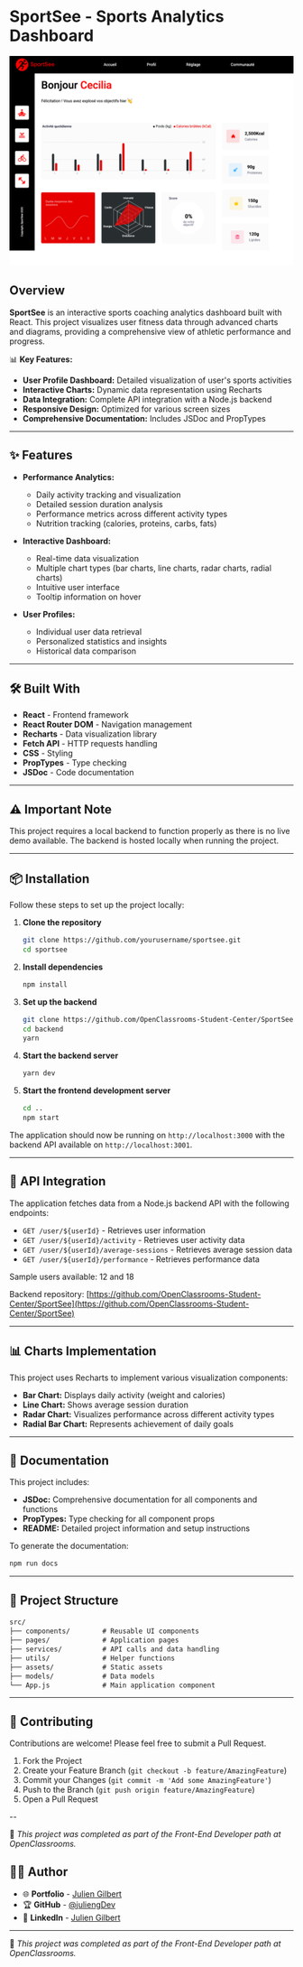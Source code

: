 # SportSee - Sports Analytics Dashboard

![SportSee Dashboard Preview](./preview.png)

## Overview

**SportSee** is an interactive sports coaching analytics dashboard built with React. This project visualizes user fitness data through advanced charts and diagrams, providing a comprehensive view of athletic performance and progress.

📊 **Key Features:**

- **User Profile Dashboard:** Detailed visualization of user's sports activities
- **Interactive Charts:** Dynamic data representation using Recharts
- **Data Integration:** Complete API integration with a Node.js backend
- **Responsive Design:** Optimized for various screen sizes
- **Comprehensive Documentation:** Includes JSDoc and PropTypes

---

## ✨ Features

- **Performance Analytics:**

  - Daily activity tracking and visualization
  - Detailed session duration analysis
  - Performance metrics across different activity types
  - Nutrition tracking (calories, proteins, carbs, fats)

- **Interactive Dashboard:**

  - Real-time data visualization
  - Multiple chart types (bar charts, line charts, radar charts, radial charts)
  - Intuitive user interface
  - Tooltip information on hover

- **User Profiles:**
  - Individual user data retrieval
  - Personalized statistics and insights
  - Historical data comparison

---

## 🛠 Built With

- **React** - Frontend framework
- **React Router DOM** - Navigation management
- **Recharts** - Data visualization library
- **Fetch API** - HTTP requests handling
- **CSS** - Styling
- **PropTypes** - Type checking
- **JSDoc** - Code documentation

---

## ⚠️ Important Note

This project requires a local backend to function properly as there is no live demo available. The backend is hosted locally when running the project.

---

## 📦 Installation

Follow these steps to set up the project locally:

1. **Clone the repository**

   ```bash
   git clone https://github.com/yourusername/sportsee.git
   cd sportsee
   ```

2. **Install dependencies**

   ```bash
   npm install
   ```

3. **Set up the backend**

   ```bash
   git clone https://github.com/OpenClassrooms-Student-Center/SportSee.git backend
   cd backend
   yarn
   ```

4. **Start the backend server**

   ```bash
   yarn dev
   ```

5. **Start the frontend development server**

   ```bash
   cd ..
   npm start
   ```

The application should now be running on `http://localhost:3000` with the backend API available on `http://localhost:3001`.

---

## 🔄 API Integration

The application fetches data from a Node.js backend API with the following endpoints:

- `GET /user/${userId}` - Retrieves user information
- `GET /user/${userId}/activity` - Retrieves user activity data
- `GET /user/${userId}/average-sessions` - Retrieves average session data
- `GET /user/${userId}/performance` - Retrieves performance data

Sample users available: 12 and 18

Backend repository: [https://github.com/OpenClassrooms-Student-Center/SportSee](https://github.com/OpenClassrooms-Student-Center/SportSee)

---

## 📊 Charts Implementation

This project uses Recharts to implement various visualization components:

- **Bar Chart:** Displays daily activity (weight and calories)
- **Line Chart:** Shows average session duration
- **Radar Chart:** Visualizes performance across different activity types
- **Radial Bar Chart:** Represents achievement of daily goals

---

## 📝 Documentation

This project includes:

- **JSDoc:** Comprehensive documentation for all components and functions
- **PropTypes:** Type checking for all component props
- **README:** Detailed project information and setup instructions

To generate the documentation:

```bash
npm run docs
```

---

## 📁 Project Structure

```
src/
├── components/        # Reusable UI components
├── pages/             # Application pages
├── services/          # API calls and data handling
├── utils/             # Helper functions
├── assets/            # Static assets
├── models/            # Data models
└── App.js             # Main application component
```

---

## 🤝 Contributing

Contributions are welcome! Please feel free to submit a Pull Request.

1. Fork the Project
2. Create your Feature Branch (`git checkout -b feature/AmazingFeature`)
3. Commit your Changes (`git commit -m 'Add some AmazingFeature'`)
4. Push to the Branch (`git push origin feature/AmazingFeature`)
5. Open a Pull Request

--

🎯 _This project was completed as part of the Front-End Developer path at OpenClassrooms._

## 👨‍💻 Author

- 🌐 **Portfolio** - [Julien Gilbert](https://juliengilbert.com/)
- 🏆 **GitHub** - [@juliengDev](https://github.com/juliengDev)
- 💼 **LinkedIn** - [Julien Gilbert](https://www.linkedin.com/in/julien-gilbert-reactjs/)

---

🎯 _This project was completed as part of the Front-End Developer path at OpenClassrooms._
